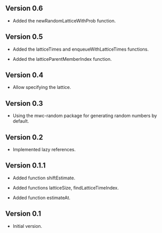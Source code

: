 
Version 0.6
-----

* Added the newRandomLatticeWithProb function.

Version 0.5
-----

* Added the latticeTimes and enqueueWithLatticeTimes functions.

* Added the latticeParentMemberIndex function.

Version 0.4
-----

* Allow specifying the lattice.

Version 0.3
-----

* Using the mwc-random package for generating random numbers by default.

Version 0.2
-----

* Implemented lazy references.

Version 0.1.1
-----

* Added function shiftEstimate.

* Added functions latticeSize, findLatticeTimeIndex.

* Added function estimateAt.


Version 0.1
-----

* Initial version.

